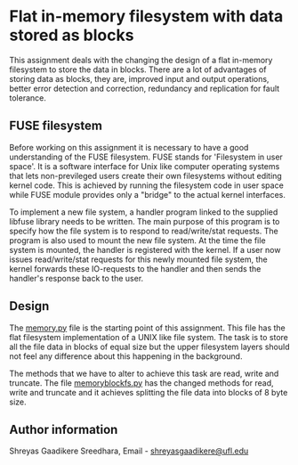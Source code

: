 # Flat in-memory filesystem with data stored as blocks

This assignment deals with the changing the design of a flat in-memory filesystem to store the data in blocks. There are a lot of advantages of storing data as blocks, they are, improved input and output operations, better error detection and correction, redundancy and replication for fault tolerance.

## FUSE filesystem

Before working on this assignment it is necessary to have a good understanding of the FUSE filesystem. FUSE stands for 'Filesystem in user space'. It is a software interface for Unix like computer operating systems that lets non-previleged users create their own filesystems without editing kernel code. This is achieved by running the filesystem code in user space while FUSE module provides only a "bridge" to the actual kernel interfaces. 

To implement a new file system, a handler program linked to the supplied libfuse library needs to be written. The main purpose of this program is to specify how the file system is to respond to read/write/stat requests. The program is also used to mount the new file system. At the time the file system is mounted, the handler is registered with the kernel. If a user now issues read/write/stat requests for this newly mounted file system, the kernel forwards these IO-requests to the handler and then sends the handler's response back to the user.

## Design 

The [memory.py](https://github.com/fusepy/fusepy/blob/master/examples/memory.py) file is the starting point of this assignment. This file has the flat filesystem implementation of a UNIX like file system. The task is to store all the file data in blocks of equal size but the upper filesystem layers should not feel any difference about this happening in the background. 

The methods that we have to alter to achieve this task are read, write and truncate. The file [memoryblockfs.py](memoryblockfs.py) has the changed methods for read, write and truncate and it achieves splitting the file data into blocks of 8 byte size. 

## Author information

Shreyas Gaadikere Sreedhara, Email - shreyasgaadikere@ufl.edu